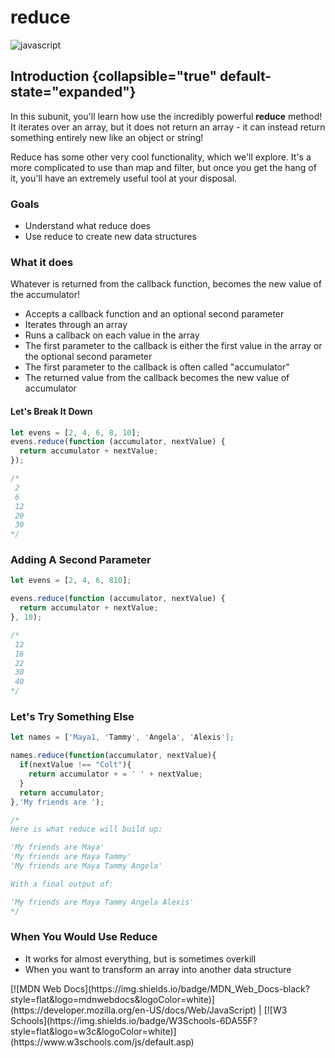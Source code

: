 # reduce

![javascript](javaScript.jpeg)

## Introduction {collapsible="true" default-state="expanded"}

In this subunit, you'll learn how use the incredibly powerful **reduce** method! It iterates over an array, but it does
not return an array - it can instead return something entirely new like an object or string!

Reduce has some other very cool functionality, which we'll explore. It's a more complicated to use than map and filter,
but once you get the hang of it, you'll have an extremely useful tool at your disposal.

### Goals

- Understand what reduce does
- Use reduce to create new data structures

### What it does

Whatever is returned from the callback function, becomes the new value of the accumulator!

- Accepts a callback function and an optional second parameter
- Iterates through an array
- Runs a callback on each value in the array
- The first parameter to the callback is either the first value in the array or the optional second parameter
- The first parameter to the callback is often called "accumulator"
- The returned value from the callback becomes the new value of accumulator

#### Let's Break It Down

```javascript
let evens = [2, 4, 6, 8, 10];
evens.reduce(function (accumulator, nextValue) {
  return accumulator + nextValue;
});

/*
 2
 6
 12
 20
 30
*/
```

### Adding A Second Parameter

```javascript
let evens = [2, 4, 6, 810];

evens.reduce(function (accumulator, nextValue) {
  return accumulator + nextValue;
}, 10);

/*
 12
 16
 22
 30
 40
*/
```

### Let's Try Something Else

```javascript
let names = ['Maya1, 'Tammy', 'Angela', 'Alexis'];

names.reduce(function(accumulator, nextValue){
  if(nextValue !== "Colt"){
    return accumulator + = ' ' + nextValue;
  }
  return accumulator;
},'My friends are ');

/*
Here is what reduce will build up:

'My friends are Maya'
'My friends are Maya Tammy'
'My friends are Maya Tammy Angela'

With a final output of:

'My friends are Maya Tammy Angela Alexis'
*/
```

### When You Would Use Reduce

- It works for almost everything, but is sometimes overkill
- When you want to transform an array into another data structure

<seealso>
[![MDN Web Docs](https://img.shields.io/badge/MDN_Web_Docs-black?style=flat&logo=mdnwebdocs&logoColor=white)](https://developer.mozilla.org/en-US/docs/Web/JavaScript) |
[![W3 Schools](https://img.shields.io/badge/W3Schools-6DA55F?style=flat&logo=w3c&logoColor=white)](https://www.w3schools.com/js/default.asp)
</seealso>
